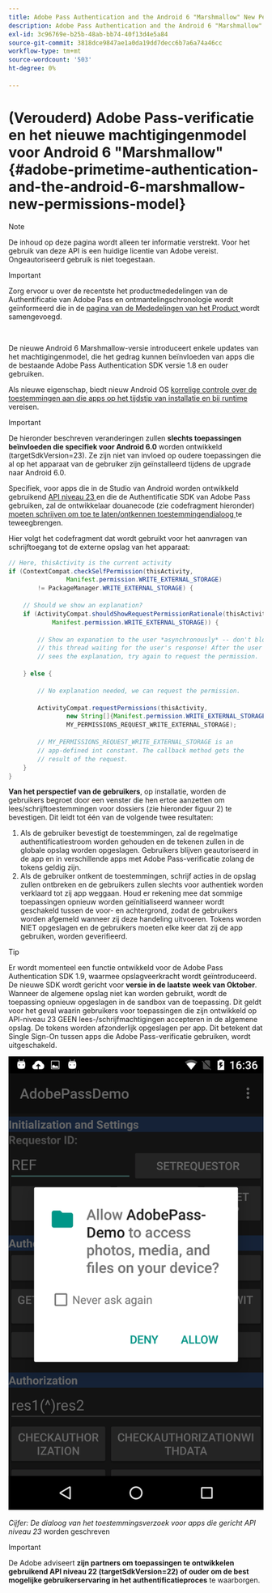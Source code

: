 ```yaml
---
title: Adobe Pass Authentication and the Android 6 "Marshmallow" New Permissions Model
description: Adobe Pass Authentication and the Android 6 "Marshmallow" New Permissions Model
exl-id: 3c96769e-b25b-48ab-bb74-40f13d4e5a84
source-git-commit: 3818dce9847ae1a0da19dd7decc6b7a6a74a46cc
workflow-type: tm+mt
source-wordcount: '503'
ht-degree: 0%

---
```


# (Verouderd) Adobe Pass-verificatie en het nieuwe machtigingenmodel voor Android 6 &quot;Marshmallow&quot; {#adobe-primetime-authentication-and-the-android-6-marshmallow-new-permissions-model}

>[!NOTE]
>
>De inhoud op deze pagina wordt alleen ter informatie verstrekt. Voor het gebruik van deze API is een huidige licentie van Adobe vereist. Ongeautoriseerd gebruik is niet toegestaan.

>[!IMPORTANT]
>
> Zorg ervoor u over de recentste het productmededelingen van de Authentificatie van Adobe Pass en ontmantelingschronologie wordt geïnformeerd die in de [ pagina van de Mededelingen van het Product ](/help/authentication/product-announcements.md) wordt samengevoegd.

</br>

De nieuwe Android 6 Marshmallow-versie introduceert enkele updates van het machtigingenmodel, die het gedrag kunnen beïnvloeden van apps die de bestaande Adobe Pass Authentication SDK versie 1.8 en ouder gebruiken.

Als nieuwe eigenschap, biedt nieuw Android OS [ korrelige controle over de toestemmingen aan die apps op het tijdstip van installatie en bij runtime ](https://developer.android.com/about/versions/marshmallow/android-6.0-changes.html) vereisen.

>[!IMPORTANT]
>
>De hieronder beschreven veranderingen zullen **slechts toepassingen beïnvloeden die specifiek voor Android 6.0** worden ontwikkeld (targetSdkVersion=23). Ze zijn niet van invloed op oudere toepassingen die al op het apparaat van de gebruiker zijn geïnstalleerd tijdens de upgrade naar Android 6.0.


Specifiek, voor apps die in de Studio van Android worden ontwikkeld gebruikend [ API niveau 23 ](http://developer.android.com/sdk/api_diff/23/changes.html) en die de Authentificatie SDK van Adobe Pass gebruiken, zal de ontwikkelaar douanecode (zie codefragment hieronder) [ moeten schrijven om toe te laten/ontkennen toestemmingendialoog ](https://developer.android.com/training/permissions/requesting.html) te teweegbrengen.

Hier volgt het codefragment dat wordt gebruikt voor het aanvragen van schrijftoegang tot de externe opslag van het apparaat:

```java
// Here, thisActivity is the current activity
if (ContextCompat.checkSelfPermission(thisActivity,
                Manifest.permission.WRITE_EXTERNAL_STORAGE)
        != PackageManager.WRITE_EXTERNAL_STORAGE) {

    // Should we show an explanation?
    if (ActivityCompat.shouldShowRequestPermissionRationale(thisActivity,
            Manifest.permission.WRITE_EXTERNAL_STORAGE)) {

        // Show an expanation to the user *asynchronously* -- don't block
        // this thread waiting for the user's response! After the user
        // sees the explanation, try again to request the permission.

    } else {

        // No explanation needed, we can request the permission.

        ActivityCompat.requestPermissions(thisActivity,
                new String[]{Manifest.permission.WRITE_EXTERNAL_STORAGE},
                MY_PERMISSIONS_REQUEST_WRITE_EXTERNAL_STORAGE);

        // MY_PERMISSIONS_REQUEST_WRITE_EXTERNAL_STORAGE is an
        // app-defined int constant. The callback method gets the
        // result of the request.
    }
}
```




**Van het perspectief van de gebruikers**, op installatie, worden de gebruikers begroet door een venster die hen ertoe aanzetten om lees/schrijftoestemmingen voor dossiers (zie hieronder figuur 2) te bevestigen. Dit leidt tot één van de volgende twee resultaten:

1. Als de gebruiker **&#x200B;**&#x200B;bevestigt de toestemmingen, zal de regelmatige authentificatiestroom worden gehouden en de tekenen zullen in de globale opslag worden opgeslagen. Gebruikers blijven geautoriseerd in de app en in verschillende apps met Adobe Pass-verificatie zolang de tokens geldig zijn.
1. Als de gebruiker **&#x200B;**&#x200B;ontkent de toestemmingen, schrijf acties in de opslag zullen ontbreken en de gebruikers zullen slechts voor authentiek worden verklaard tot zij app weggaan. Houd er rekening mee dat sommige toepassingen opnieuw worden geïnitialiseerd wanneer wordt geschakeld tussen de voor- en achtergrond, zodat de gebruikers worden afgemeld wanneer zij deze handeling uitvoeren. Tokens worden NIET opgeslagen en de gebruikers moeten elke keer dat zij de app gebruiken, worden geverifieerd.


>[!TIP]
>
>Er wordt momenteel een functie ontwikkeld voor de Adobe Pass Authentication SDK 1.9, waarmee opslagveerkracht wordt geïntroduceerd. De nieuwe SDK wordt gericht voor **versie in de laatste week van Oktober**. Wanneer de algemene opslag niet kan worden gebruikt, wordt de toepassing opnieuw opgeslagen in de sandbox van de toepassing. Dit geldt voor het geval waarin gebruikers voor toepassingen die zijn ontwikkeld op API-niveau 23 GEEN lees-/schrijfmachtigingen accepteren in de algemene opslag. De tokens worden afzonderlijk opgeslagen per app. Dit betekent dat Single Sign-On tussen apps die Adobe Pass-verificatie gebruiken, wordt uitgeschakeld.


![](../../../assets/android-permissions-request.png)

*Cijfer: De dialoog van het toestemmingsverzoek voor apps die gericht API niveau 23* worden geschreven

>[!IMPORTANT]
>
> De Adobe adviseert **zijn partners om toepassingen te ontwikkelen gebruikend API niveau 22 (targetSdkVersion=22) of ouder om de best mogelijke gebruikerservaring in het authentificatieproces** te waarborgen.
